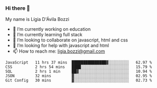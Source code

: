 ### Hi there 👋

My name is Lígia D'Ávila Bozzi

- 🔭 I’m currently working on education
- 🌱 I’m currently learning full stack
- 👯 I’m looking to collaborate on javascript, html and css
- 🤔 I’m looking for help with javascript and html
- 📫 How to reach me: ligia.bozzi@gmail.com

<!--START_SECTION:waka-->
```text
JavaScript   11 hrs 37 mins  ███████████████▓░░░░░░░░░   62.97 % 
CSS          2 hrs 54 mins   ████░░░░░░░░░░░░░░░░░░░░░   15.79 % 
SQL          2 hrs 1 min     ██▓░░░░░░░░░░░░░░░░░░░░░░   10.94 % 
JSON         32 mins         ▓░░░░░░░░░░░░░░░░░░░░░░░░   02.95 % 
Git Config   30 mins         ▓░░░░░░░░░░░░░░░░░░░░░░░░   02.73 % 
```
<!--END_SECTION:waka-->

<!--
**ligiadavilabozzi/ligiadavilabozzi** is a ✨ _special_ ✨ repository because its `README.md` (this file) appears on your GitHub profile.
-->


